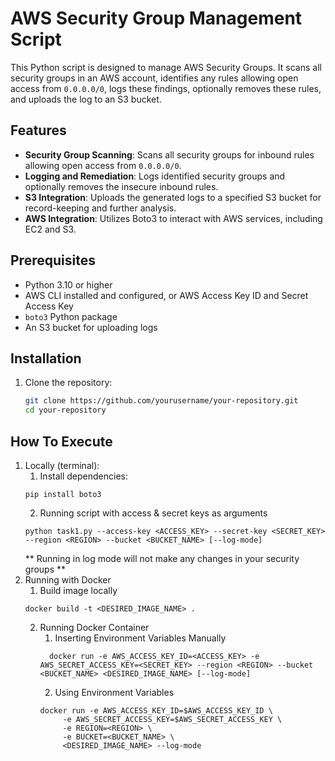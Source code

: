 # AWS Security Group Management Script

This Python script is designed to manage AWS Security Groups. It scans all security groups in an AWS account, identifies any rules allowing open access from `0.0.0.0/0`, logs these findings, optionally removes these rules, and uploads the log to an S3 bucket.

## Features

- **Security Group Scanning**: Scans all security groups for inbound rules allowing open access from `0.0.0.0/0`.
- **Logging and Remediation**: Logs identified security groups and optionally removes the insecure inbound rules.
- **S3 Integration**: Uploads the generated logs to a specified S3 bucket for record-keeping and further analysis.
- **AWS Integration**: Utilizes Boto3 to interact with AWS services, including EC2 and S3.

## Prerequisites

- Python 3.10 or higher
- AWS CLI installed and configured, or AWS Access Key ID and Secret Access Key
- `boto3` Python package
- An S3 bucket for uploading logs

## Installation

1. Clone the repository:
   ```bash
   git clone https://github.com/yourusername/your-repository.git
   cd your-repository

## How To Execute
1) Locally (terminal): 
   1) Install dependencies:
   ```
   pip install boto3
   ```
   2) Running script with access & secret keys as arguments
   ```
   python task1.py --access-key <ACCESS_KEY> --secret-key <SECRET_KEY> --region <REGION> --bucket <BUCKET_NAME> [--log-mode]
    ```
   ** Running in log mode will not make any changes in your security groups **
2) Running with Docker 
   1) Build image locally
   ```
   docker build -t <DESIRED_IMAGE_NAME> .
    ```
   2) Running Docker Container
      1) Inserting Environment Variables Manually 
      ```commandline
        docker run -e AWS_ACCESS_KEY_ID=<ACCESS_KEY> -e AWS_SECRET_ACCESS_KEY=<SECRET_KEY> --region <REGION> --bucket <BUCKET_NAME> <DESIRED_IMAGE_NAME> [--log-mode]
      ```
      2) Using Environment Variables
      ```
      docker run -e AWS_ACCESS_KEY_ID=$AWS_ACCESS_KEY_ID \   
           -e AWS_SECRET_ACCESS_KEY=$AWS_SECRET_ACCESS_KEY \
           -e REGION=<REGION> \
           -e BUCKET=<BUCKET_NAME> \
           <DESIRED_IMAGE_NAME> --log-mode
      ``` 
